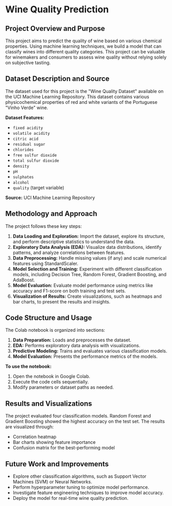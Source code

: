 # Wine Quality Prediction

## Project Overview and Purpose

This project aims to predict the quality of wine based on various chemical properties. Using machine learning techniques, we build a model that can classify wines into different quality categories. This project can be valuable for winemakers and consumers to assess wine quality without relying solely on subjective tasting.

## Dataset Description and Source

The dataset used for this project is the "Wine Quality Dataset" available on the UCI Machine Learning Repository. This dataset contains various physicochemical properties of red and white variants of the Portuguese "Vinho Verde" wine.

**Dataset Features:**

*   `fixed acidity`
*   `volatile acidity`
*   `citric acid`
*   `residual sugar`
*   `chlorides`
*   `free sulfur dioxide`
*   `total sulfur dioxide`
*   `density`
*   `pH`
*   `sulphates`
*   `alcohol`
*   `quality` (target variable)

**Source:** UCI Machine Learning Repository

## Methodology and Approach

The project follows these key steps:

1.  **Data Loading and Exploration:** Import the dataset, explore its structure, and perform descriptive statistics to understand the data.
2.  **Exploratory Data Analysis (EDA):** Visualize data distributions, identify patterns, and analyze correlations between features.
3.  **Data Preprocessing:** Handle missing values (if any) and scale numerical features using StandardScaler.
4.  **Model Selection and Training:** Experiment with different classification models, including Decision Tree, Random Forest, Gradient Boosting, and AdaBoost.
5.  **Model Evaluation:** Evaluate model performance using metrics like accuracy and F1-score on both training and test sets.
6.  **Visualization of Results:** Create visualizations, such as heatmaps and bar charts, to present the results and insights.

## Code Structure and Usage

The Colab notebook is organized into sections:

1.  **Data Preparation:** Loads and preprocesses the dataset.
2.  **EDA:** Performs exploratory data analysis with visualizations.
3.  **Predictive Modeling:** Trains and evaluates various classification models.
4.  **Model Evaluation:** Presents the performance metrics of the models.

**To use the notebook:**

1.  Open the notebook in Google Colab.
2.  Execute the code cells sequentially.
3.  Modify parameters or dataset paths as needed.

## Results and Visualizations

The project evaluated four classification models. Random Forest and Gradient Boosting showed the highest accuracy on the test set. The results are visualized through:

*   Correlation heatmap
*   Bar charts showing feature importance
*   Confusion matrix for the best-performing model

## Future Work and Improvements

*   Explore other classification algorithms, such as Support Vector Machines (SVM) or Neural Networks.
*   Perform hyperparameter tuning to optimize model performance.
*   Investigate feature engineering techniques to improve model accuracy.
*   Deploy the model for real-time wine quality prediction.
